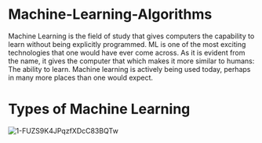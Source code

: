 # Machine-Learning-Algorithms
Machine Learning is the field of study that gives computers the capability to learn without being explicitly programmed. ML is one of the most exciting technologies that one would have ever come across. As it is evident from the name, it gives the computer that which makes it more similar to humans: The ability to learn. Machine learning is actively being used today, perhaps in many more places than one would expect.

# Types of Machine Learning


![1-FUZS9K4JPqzfXDcC83BQTw](https://user-images.githubusercontent.com/46878145/70703665-67726600-1c85-11ea-8d8e-35bbd782c031.png)
